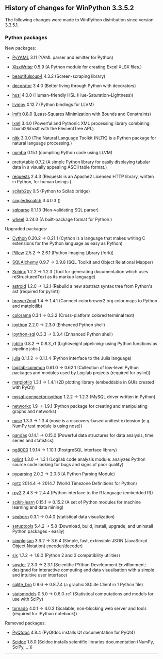 ﻿## History of changes for WinPython 3.3.5.2

The following changes were made to WinPython distribution since version 3.3.5.1.

### Python packages

New packages:

  * [PyYAML](http://pypi.python.org/pypi/PyYAML) 3.11 (YAML parser and emitter for Python)
  * [XlsxWriter](http://pypi.python.org/pypi/XlsxWriter) 0.5.9 (A Python module for creating Excel XLSX files.)
  * [beautifulsoup4](http://pypi.python.org/pypi/beautifulsoup4) 4.3.2 (Screen-scraping library)
  * [decorator](http://pypi.python.org/pypi/decorator) 3.4.0 (Better living through Python with decorators)
  * [husl](http://pypi.python.org/pypi/husl) 4.0.0 (Human-friendly HSL (Hue-Saturation-Lightness))
  * [llvmpy](http://pypi.python.org/pypi/llvmpy) 0.12.7 (Python bindings for LLVM)
  * [lmfit](http://pypi.python.org/pypi/lmfit) 0.8.0 (Least-Squares Minimization with Bounds and Constraints)
  * [lxml](http://pypi.python.org/pypi/lxml) 3.4.0 (Powerful and Pythonic XML processing library combining libxml2/libxslt with the ElementTree API.)
  * [nltk](http://pypi.python.org/pypi/nltk) 3.0.0 (The Natural Language Toolkit (NLTK) is a Python package for natural language processing.)
  * [numba](http://pypi.python.org/pypi/numba) 0.15.1 (compiling Python code using LLVM)
  * [prettytable](http://pypi.python.org/pypi/prettytable) 0.7.2 (A simple Python library for easily displaying tabular data in a visually appealing ASCII table format.)
  * [requests](http://pypi.python.org/pypi/requests) 2.4.3 (Requests is an Apache2 Licensed HTTP library, written in Python, for human beings.)
  * [scilab2py](http://pypi.python.org/pypi/scilab2py) 0.5 (Python to Scilab bridge)
  * [singledispatch](http://pypi.python.org/pypi/singledispatch) 3.4.0.3 ()
  * [sqlparse](http://pypi.python.org/pypi/sqlparse) 0.1.13 (Non-validating SQL parser)
  * [wheel](http://pypi.python.org/pypi/wheel) 0.24.0 (A built-package format for Python.)

Upgraded packages:

  * [Cython](http://www.cython.org) 0.20.2 → 0.21.1 (Cython is a language that makes writing C extensions for the Python language as easy as Python)
  * [Pillow](http://pypi.python.org/pypi/Pillow) 2.5.2 → 2.6.1 (Python Imaging Library (fork))
  * [SQLAlchemy](http://www.sqlalchemy.org) 0.9.7 → 0.9.8 (SQL Toolkit and Object Relational Mapper)
  * [Sphinx](http://sphinx.pocoo.org) 1.2.2 → 1.2.3 (Tool for generating documentation which uses reStructuredText as its markup language)
  * [astroid](http://pypi.python.org/pypi/astroid) 1.2.0 → 1.2.1 (Rebuild a new abstract syntax tree from Python's ast (required for pylint))
  * [brewer2mpl](http://pypi.python.org/pypi/brewer2mpl) 1.4 → 1.4.1 (Connect colorbrewer2.org color maps to Python and matplotlib)
  * [colorama](http://pypi.python.org/pypi/colorama) 0.3.1 → 0.3.2 (Cross-platform colored terminal text)
  * [ipython](http://ipython.org) 2.2.0 → 2.3.0 (Enhanced Python shell)
  * [ipython-sql](http://ipython.org) 0.3.3 → 0.3.4 (Enhanced Python shell)
  * [joblib](http://pypi.python.org/pypi/joblib) 0.8.2 → 0.8.3_r1 (Lightweight pipelining: using Python functions as pipeline jobs.)
  * [julia](http://sourceforge.net/projects/stonebig.u/files/packages) 0.1.1.2 → 0.1.1.4 (Python interface to the Julia language)
  * [logilab-common](http://pypi.python.org/pypi/logilab-common) 0.61.0 → 0.62.1 (Collection of low-level Python packages and modules used by Logilab projects (required for pylint))
  * [matplotlib](http://matplotlib.sourceforge.net) 1.3.1 → 1.4.1 (2D plotting library (embeddable in GUIs created with PyQt))
  * [mysql-connector-python](http://pypi.python.org/pypi/mysql-connector-python) 1.2.2 → 1.2.3 (MySQL driver written in Python)
  * [networkx](http://pypi.python.org/pypi/networkx) 1.9 → 1.9.1 (Python package for creating and manipulating graphs and networks)
  * [nose](http://somethingaboutorange.com/mrl/projects/nose) 1.3.3 → 1.3.4 (nose is a discovery-based unittest extension (e.g. NumPy test module is using nose))
  * [pandas](http://pypi.python.org/pypi/pandas) 0.14.1 → 0.15.0 (Powerful data structures for data analysis, time series and statistics)
  * [pg8000](http://pypi.python.org/pypi/pg8000) 1.9.14 → 1.10.1 (PostgreSQL interface library)
  * [pylint](http://www.logilab.org/project/pylint) 1.3.0 → 1.3.1 (Logilab code analysis module: analyzes Python source code looking for bugs and signs of poor quality)
  * [pyparsing](http://pyparsing.wikispaces.com/) 2.0.2 → 2.0.3 (A Python Parsing Module)
  * [pytz](http://pytz.sourceforge.net/) 2014.4 → 2014.7 (World Timezone Definitions for Python)
  * [rpy2](http://pypi.python.org/pypi/rpy2) 2.4.3 → 2.4.4 (Python interface to the R language (embedded R))
  * [scikit-learn](http://pypi.python.org/pypi/scikit-learn) 0.15.1 → 0.15.2 (A set of Python modules for machine learning and data mining)
  * [seaborn](http://pypi.python.org/pypi/seaborn) 0.3.1 → 0.4.0 (statistical data visualization)
  * [setuptools](http://pypi.python.org/pypi/setuptools) 5.4.2 → 5.8 (Download, build, install, upgrade, and uninstall Python packages - easily)
  * [simplejson](http://pypi.python.org/pypi/simplejson) 3.6.2 → 3.6.4 (Simple, fast, extensible JSON (JavaScript Object Notation) encoder/decoder)
  * [six](http://pypi.python.org/pypi/six) 1.7.2 → 1.8.0 (Python 2 and 3 compatibility utilities)
  * [spyder](https://bitbucket.org/spyder-ide/spyderlib) 2.3.0 → 2.3.1 (Scientific PYthon Development EnviRonment: designed for interactive computing and data visualisation with a simple and intuitive user interface)
  * [sqlite_bro](https://github.com/stonebig/sqlite_bro) 0.8.6 → 0.8.7.4 (a graphic SQLite Client in 1 Python file)
  * [statsmodels](http://pypi.python.org/pypi/statsmodels) 0.5.0 → 0.6.0-rc1 (Statistical computations and models for use with SciPy)
  * [tornado](http://pypi.python.org/pypi/tornado) 4.0.1 → 4.0.2 (Scalable, non-blocking web server and tools (required for IPython notebook))

Removed packages:

  * [PyQtdoc](http://pypi.python.org/pypi/PyQtdoc) 4.8.4 (PyQtdoc installs Qt documentation for PyQt4)
  * [Scidoc](http://pypi.python.org/pypi/Scidoc) 1.8.0 (Scidoc installs scientific libraries documentation (NumPy, SciPy, ...))

* * *
